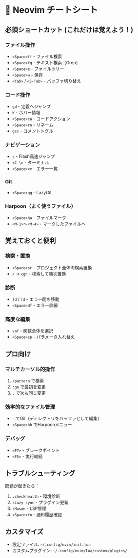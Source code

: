 # 🎯 Neovim チートシート

## 必須ショートカット (これだけは覚えよう！)

### ファイル操作
- `<Space>ff` - ファイル検索
- `<Space>fg` - テキスト検索（Grep）
- `<Space>e` - ファイルツリー
- `<Space>w` - 保存
- `<Tab>` / `<S-Tab>` - バッファ切り替え

### コード操作
- `gd` - 定義へジャンプ
- `K` - ホバー情報
- `<Space>ca` - コードアクション
- `<Space>rn` - リネーム
- `gcc` - コメントトグル

### ナビゲーション
- `s` - Flash高速ジャンプ
- `<C-\>` - ターミナル
- `<Space>xx` - エラー一覧

### Git
- `<Space>gg` - LazyGit

### Harpoon（よく使うファイル）
- `<Space>ha` - ファイルマーク
- `<M-1>`〜`<M-4>` - マークしたファイルへ

## 覚えておくと便利

### 検索・置換
- `<Space>sr` - プロジェクト全体の検索置換
- `/` → `cgn` - 検索して順次置換

### 診断
- `[d` / `]d` - エラー間を移動
- `<Space>df` - エラー詳細

### 高度な編集
- `vaf` - 関数全体を選択
- `<Space>sp` - パラメータ入れ替え

## プロ向け

### マルチカーソル的操作
1. `/pattern` で検索
2. `cgn` で最初を変更
3. `.` で次も同じ変更

### 効率的なファイル管理
- `-` でOil（ディレクトリをバッファとして編集）
- `<Space>hh` でHarpoonメニュー

### デバッグ
- `<F7>` - ブレークポイント
- `<F5>` - 実行継続

## トラブルシューティング

問題が起きたら：
1. `:checkhealth` - 環境診断
2. `:Lazy sync` - プラグイン更新
3. `:Mason` - LSP管理
4. `<Space>fn` - 通知履歴確認

## カスタマイズ

- 設定ファイル: `~/.config/nvim/init.lua`
- カスタムプラグイン: `~/.config/nvim/lua/custom/plugins/`